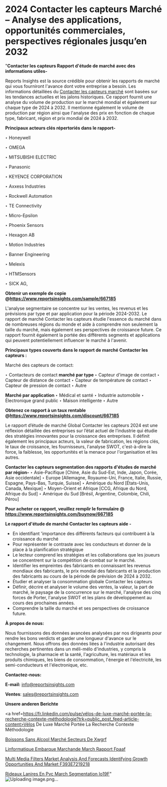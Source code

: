 # 2024 Contacter les capteurs Marché – Analyse des applications, opportunités commerciales, perspectives régionales jusqu’en 2032

"<strong>Contacter les capteurs Rapport d'étude de marché avec des informations utiles-</strong>

Reports Insights est la source crédible pour obtenir les rapports de marché qui vous fourniront l'avance dont votre entreprise a besoin. Les informations détaillées du <a href=https://www.reportsinsights.com/sample/667185>Contacter les capteurs marché</a> sont basées sur les tendances actuelles et les jalons historiques. Ce rapport fournit une analyse du volume de production sur le marché mondial et également sur chaque type de 2024 à 2032. Il mentionne également le volume de production par région ainsi que l'analyse des prix en fonction de chaque type, fabricant, région et prix mondial de 2024 à 2032.

<b>Principaux acteurs clés répertoriés dans le rapport-</b>

‣ Honeywell

‣ OMEGA

‣ MITSUBISHI ELECTRIC

‣ Panasonic

‣ KEYENCE CORPORATION

‣ Axxess Industries

‣ Rockwell Automation

‣ TE Connectivity

‣ Micro-Epsilon

‣ Phoenix Sensors

‣ Hexagon AB

‣ Motion Industries

‣ Banner Engineering

‣ Melexis

‣ HTMSensors

‣ SICK AG,

<strong><b>Obtenir un exemple de copie @</b></strong><a href=https://www.reportsinsights.com/sample/667185><strong><b>https://www.reportsinsights.com/sample/667185</b></strong></a>

L'analyse segmentaire se concentre sur les ventes, les revenus et les prévisions par type et par application pour la période 2024-2032. Le rapport de marché Contacter les capteurs étudie l'essence du marché dans de nombreuses régions du monde et aide à comprendre non seulement la taille du marché, mais également ses perspectives de croissance future. Ce rapport fournit également la portée des différents segments et applications qui peuvent potentiellement influencer le marché à l'avenir.

<strong>Principaux types couverts dans le rapport de marché Contacter les capteurs :</strong>

Marché des capteurs de contact:

‣  Contacteurs de contact <strong> marché <strong> par type </strong> </strong>
‣ Capteur d'image de contact
‣ Capteur de distance de contact
‣ Capteur de température de contact
‣ Capteur de pression de contact
‣ Autre

<strong>Marché par application </strong>
‣ Médical et santé
‣ Industrie automobile
‣ Électronique grand public
‣ Maison intelligente
‣ Autre

<strong><b>Obtenez ce rapport à un taux rentable @</b></strong><a href=https://www.reportsinsights.com/discount/667185><strong><b>https://www.reportsinsights.com/discount/667185</b></strong></a>

Le rapport d’étude de marché Global Contacter les capteurs 2024 est une réflexion détaillée des entreprises sur l’état actuel de l’industrie qui étudie des stratégies innovantes pour la croissance des entreprises. Il définit également les principaux acteurs, la valeur de fabrication, les régions clés, le taux de croissance, les fournisseurs, l'analyse SWOT, c'est-à-dire la force, la faiblesse, les opportunités et la menace pour l'organisation et les autres.

<strong>Contacter les capteurs segmentation des rapports d'études de marché par région-</strong>
‣ Asie-Pacifique [Chine, Asie du Sud-Est, Inde, Japon, Corée, Asie occidentale]
‣ Europe [Allemagne, Royaume-Uni, France, Italie, Russie, Espagne, Pays-Bas, Turquie, Suisse]
‣ Amérique du Nord [États-Unis, Canada, Mexique]
‣ Moyen-Orient et Afrique [CCG, Afrique du Nord, Afrique du Sud]
‣ Amérique du Sud [Brésil, Argentine, Colombie, Chili, Pérou]

<strong>Pour acheter ce rapport, veuillez remplir le formulaire @   <a href=https://www.reportsinsights.com/buynow/667185>https://www.reportsinsights.com/buynow/667185</a></strong>

<strong>Le rapport d'étude de marché Contacter les capteurs aide -</strong>
<ul>
  <li>En identifiant 'importance des différents facteurs qui contribuent à la croissance du marché</li>
  <li>Pour représenter le contraste avec les conducteurs et donner de la place à la planification stratégique</li>
  <li>Le lecteur comprend les stratégies et les collaborations que les joueurs se concentrent sur la compétition de combat sur le marché.</li>
  <li>Identifier les empreintes des fabricants en connaissant les revenus mondiaux des fabricants, le prix mondial des fabricants et la production des fabricants au cours de la période de prévision de 2024 à 2032.</li>
  <li>Étudier et analyser la consommation globale Contacter les capteurs</li>
  <li>Définir, décrire et analyser le volume des ventes, la valeur, la part de marché, le paysage de la concurrence sur le marché, l'analyse des cinq forces de Porter, l'analyse SWOT et les plans de développement au cours des prochaines années.</li>
  <li>Comprendre la taille du marché et ses perspectives de croissance future.</li>
</ul>
<strong>À propos de nous:</strong>

Nous fournissons des données avancées analysées par nos dirigeants pour rendre les bons verdicts et garder une longueur d'avance sur le changement. Nous offrons des données liées à l'industrie autorisant des recherches pertinentes dans un méli-mélo d'industries, y compris la technologie, la pharmacie et la santé, l'agriculture, les matériaux et les produits chimiques, les biens de consommation, l'énergie et l'électricité, les semi-conducteurs et l'électronique, etc.

<strong>Contactez-nous:</strong>

<strong>E-mail:</strong> <a href=mailto:info@reportsinsights.com>info@reportsinsights.com</a>

<strong>Ventes</strong>: <a href=mailto:sales@reportsinsights.com>sales@reportsinsights.com</a>

<strong>Unsere anderen Berichte</strong>

<a href=https://fr.linkedin.com/pulse/vélos-de-luxe-marché-portée-la-recherche-contexte-méthodologie?trk=public_post_feed-article-content>Vélos De Luxe Marché Portée La Recherche Contexte Méthodologie</a>

<a href=https://fr.linkedin.com/pulse/boissons-sans-alcool-marché-secteurs-de-xwgrf/>Boissons Sans Alcool Marché Secteurs De Xwgrf</a>

<a href=https://www.linkedin.com/pulse/linformatique-embarqu%C3%A9e-marchande-march%C3%A9-rapport-fpaaf/>Linformatique Embarque Marchande March Rapport Fpaaf</a>

<a href=https://medium.com/@reportsinsights.aj/multi-media-filters-market-analysis-and-forecasts-identifying-growth-opportunities-and-market-f393e7219218>Multi Media Filters Market Analysis And Forecasts Identifying Growth Opportunities And Market F393E7219218</a>

<a href=https://www.linkedin.com/pulse/rideaux-%C3%A0-lani%C3%A8res-en-pvc-march%C3%A9-segmentation-io19f/>Rideaux  Lanires En Pvc March Segmentation Io19F</a>"
![Uploading image.png…]()
